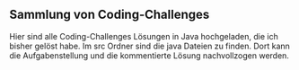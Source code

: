 ## Sammlung von Coding-Challenges
Hier sind alle Coding-Challenges Lösungen in Java hochgeladen, die ich bisher gelöst habe. Im src Ordner sind die java Dateien zu finden. Dort kann die Aufgabenstellung und die kommentierte Lösung nachvollzogen werden.